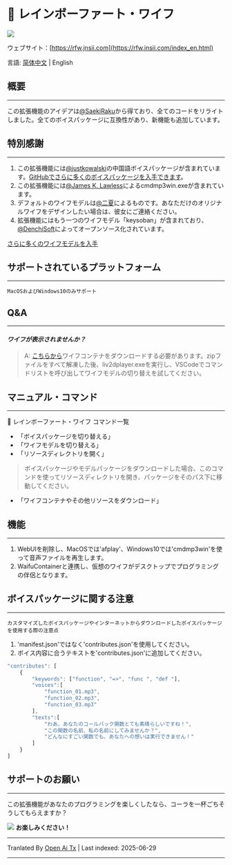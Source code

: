 # 🌈 レインボーファート・ワイフ
![](https://s1.ax1x.com/2020/08/21/dNvHfS.gif)

ウェブサイト：[https://rfw.jnsii.com](https://rfw.jnsii.com/index_en.html)

言語: [简体中文](./README.zh.md) | English

## 概要

----

この拡張機能のアイデアは[@SaekiRaku](https://github.com/SaekiRaku/vscode-rainbow-fart)から得ており、全てのコードをリライトしました。全てのボイスパッケージに互換性があり、新機能も追加しています。

## 特別感謝

---

1. この拡張機能には[@justkowalski](https://github.com/JustKowalski)の中国語ボイスパッケージが含まれています。[GitHubでさらに多くのボイスパッケージを入手できます](https://github.com/topics/rainbow-fart)。
2. この拡張機能には[@James K. Lawless](http://jiml.us)によるcmdmp3win.exeが含まれています。
3. デフォルトのワイフモデルは[@二夏](https://erxia207.lofter.com)によるものです。あなただけのオリジナルワイフをデザインしたい場合は、彼女にご連絡ください。
4. 拡張機能にはもう一つのワイフモデル「keysoban」が含まれており、[@DenchiSoft](https://twitter.com/DenchiSoft/status/1036017773011525632)によってオープンソース化されています。

[さらに多くのワイフモデルを入手](https://github.com/ezshine/live2d-model-collections)

## サポートされているプラットフォーム

---

~~~~
MacOSおよびWindows10のみサポート
~~~~

## Q&A

---

#### _ワイフが表示されませんか？_
> A: [こちらから](https://github.com/ezshine/live2d-model-collections)ワイフコンテナをダウンロードする必要があります。zipファイルをすべて解凍した後、liv2dplayer.exeを実行し、VSCodeでコマンドリストを呼び出してワイフモデルの切り替えを試してください。

## マニュアル・コマンド

---

🌈 レインボーファート・ワイフ コマンド一覧

- 「ボイスパッケージを切り替える」
- 「ワイフモデルを切り替える」
- 「リソースディレクトリを開く」

> ボイスパッケージやモデルパッケージをダウンロードした場合、このコマンドを使ってリソースディレクトリを開き、パッケージをそのパス下に移動してください。

- 「ワイフコンテナやその他リソースをダウンロード」

## 機能

---

1. WebUIを削除し、MacOSでは'afplay'、Windows10では'cmdmp3win'を使って音声ファイルを再生します。
2. WaifuContainerと連携し、仮想のワイフがデスクトップでプログラミングの伴侶となります。

## ボイスパッケージに関する注意

---

~~~~
カスタマイズしたボイスパッケージやインターネットからダウンロードしたボイスパッケージを使用する際の注意点
~~~~

1. 'manifest.json'ではなく'contributes.json'を使用してください。
2. ボイス内容に合うテキストを'contributes.json'に追加してください。

~~~~javascript
"contributes": [
    {
        "keywords": ["function", "=>", "func ", "def "],
        "voices":[
            "function_01.mp3",
            "function_02.mp3",
            "function_03.mp3"
        ],
        "texts":[
            "わあ、あなたのコールバック関数とても素晴らしいですね！",
            "この関数の名前、私の名前にしてみませんか？",
            "どんなにすごい関数でも、あなたへの想いは実行できません！"
        ]
    }
]
~~~~

## サポートのお願い

---

この拡張機能があなたのプログラミングを楽しくしたなら、コーラを一杯ごちそうしてもらえますか？

![](https://raw.githubusercontent.com/ezshine/vscode-rainbow-fart-waifu/master/resources/donate.jpg)
**お楽しみください！**

---

Tranlated By [Open Ai Tx](https://github.com/OpenAiTx/OpenAiTx) | Last indexed: 2025-06-29

---